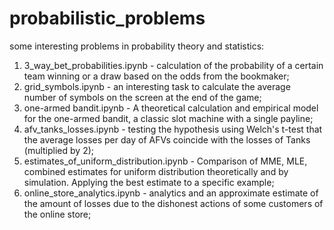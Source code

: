 # probabilistic_problems
some interesting problems in probability theory and statistics:

1. 3_way_bet_probabilities.ipynb - calculation of the probability of a certain team winning or a draw based on the odds from the bookmaker;
2. grid_symbols.ipynb - an interesting task to calculate the average number of symbols on the screen at the end of the game;
3. one-armed bandit.ipynb - A theoretical calculation and empirical model for the one-armed bandit, a classic slot machine with a single payline;
4. afv_tanks_losses.ipynb - testing the hypothesis using Welch's t-test that the average losses per day of AFVs coincide with the losses of Tanks (multiplied by 2);
5. estimates_of_uniform_distribution.ipynb - Comparison of MME, MLE, combined estimates for uniform distribution theoretically and by simulation. Applying the best estimate to a specific example;
6. online_store_analytics.ipynb - analytics and an approximate estimate of the amount of losses due to the dishonest actions of some customers of the online store;
